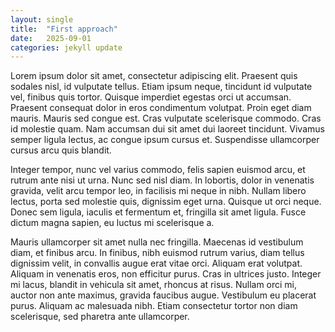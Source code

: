 ```yaml
---
layout: single
title:  "First approach"
date:   2025-09-01
categories: jekyll update
---
```


Lorem ipsum dolor sit amet, consectetur adipiscing elit. Praesent quis sodales nisl, id vulputate tellus. Etiam ipsum neque, tincidunt id vulputate vel, finibus quis tortor. Quisque imperdiet egestas orci ut accumsan. Praesent consequat dolor in eros condimentum volutpat. Proin eget diam mauris. Mauris sed congue est. Cras vulputate scelerisque commodo. Cras id molestie quam. Nam accumsan dui sit amet dui laoreet tincidunt. Vivamus semper ligula lectus, ac congue ipsum cursus et. Suspendisse ullamcorper cursus arcu quis blandit.

Integer tempor, nunc vel varius commodo, felis sapien euismod arcu, et rutrum ante nisi ut urna. Nunc sed nisl diam. In lobortis, dolor in venenatis gravida, velit arcu tempor leo, in facilisis mi neque in nibh. Nullam libero lectus, porta sed molestie quis, dignissim eget urna. Quisque ut orci neque. Donec sem ligula, iaculis et fermentum et, fringilla sit amet ligula. Fusce dictum magna sapien, eu luctus mi scelerisque a.

Mauris ullamcorper sit amet nulla nec fringilla. Maecenas id vestibulum diam, et finibus arcu. In finibus, nibh euismod rutrum varius, diam tellus dignissim velit, in convallis augue erat vitae orci. Aliquam erat volutpat. Aliquam in venenatis eros, non efficitur purus. Cras in ultrices justo. Integer mi lacus, blandit in vehicula sit amet, rhoncus at risus. Nullam orci mi, auctor non ante maximus, gravida faucibus augue. Vestibulum eu placerat purus. Aliquam ac malesuada nibh. Etiam consectetur tortor non diam scelerisque, sed pharetra ante ullamcorper.